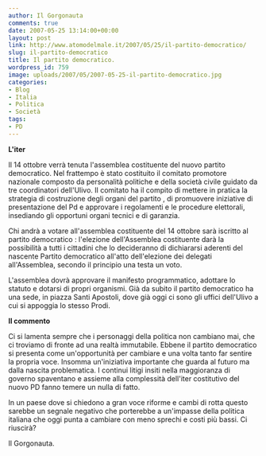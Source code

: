 ```yaml
---
author: Il Gorgonauta
comments: true
date: 2007-05-25 13:14:00+00:00
layout: post
link: http://www.atomodelmale.it/2007/05/25/il-partito-democratico/
slug: il-partito-democratico
title: Il partito democratico.
wordpress_id: 759
image: uploads/2007/05/2007-05-25-il-partito-democratico.jpg
categories:
- Blog
- Italia
- Politica
- Società
tags:
- PD
---
```


**L'iter**

Il 14 ottobre verrà tenuta l'assemblea costituente del nuovo partito democratico. Nel frattempo è stato costituito il comitato promotore nazionale composto da personalità politiche e della società civile guidato da tre coordinatori dell'Ulivo. Il comitato ha il compito di mettere in pratica la strategia di costruzione degli organi del partito , di promuovere iniziative di presentazione del Pd e approvare i regolamenti e le procedure elettorali, insediando gli opportuni organi tecnici e di garanzia.

Chi andrà a votare all'assemblea costituente del 14 ottobre sarà iscritto al partito democratico : l'elezione dell'Assemblea costituente darà la possibilità a tutti i cittadini che lo decideranno di dichiararsi aderenti del nascente Partito democratico all'atto dell'elezione dei delegati all'Assemblea, secondo il principio una testa un voto.

L'assemblea dovrà approvare il manifesto programmatico, adottare lo statuto e dotarsi di propri organismi. Già da subito il partito democratico ha una sede, in piazza Santi Apostoli, dove già oggi ci sono gli uffici dell'Ulivo a cui si appoggia lo stesso Prodi.

**Il commento**

Ci si lamenta sempre che i personaggi della politica non cambiano mai, che ci troviamo di fronte ad una realtà immutabile. Ebbene il partito democratico si presenta come un'opportunità per cambiare e una volta tanto far sentire la propria voce. Insomma un'iniziativa importante che guarda al futuro ma dalla nascita problematica. I continui litigi insiti nella maggioranza di governo spaventano e assieme alla complessità dell'iter costitutivo del nuovo PD fanno temere un nulla di fatto.

In un paese dove si chiedono a gran voce riforme e cambi di rotta questo sarebbe un segnale negativo che porterebbe a un'impasse della politica italiana che oggi punta a cambiare con meno sprechi e costi più bassi. Ci riuscirà?

Il Gorgonauta.
